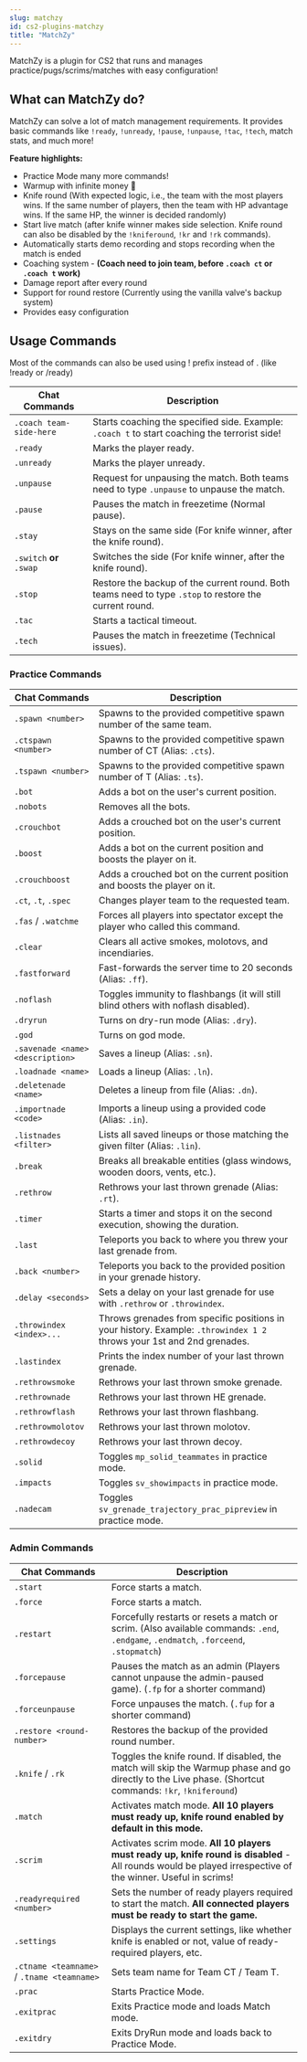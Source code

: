 ```yaml
---
slug: matchzy
id: cs2-plugins-matchzy
title: "MatchZy"
---
```


MatchZy is a plugin for CS2 that runs and manages practice/pugs/scrims/matches with easy configuration!

## What can MatchZy do?
MatchZy can solve a lot of match management requirements. It provides basic commands like `!ready`, `!unready`, `!pause`, `!unpause`, `!tac`, `!tech`, match stats, and much more!

**Feature highlights:**
- Practice Mode many more commands!
- Warmup with infinite money 🤑
- Knife round (With expected logic, i.e., the team with the most players wins. If the same number of players, then the team with HP advantage wins. If the same HP, the winner is decided randomly)
- Start live match (after knife winner makes side selection. Knife round can also be disabled by the `!kniferound`, `!kr` and `!rk` commands).
- Automatically starts demo recording and stops recording when the match is ended
- Coaching system - **(Coach need to join team, before `.coach ct` or `.coach t` work)**
- Damage report after every round
- Support for round restore (Currently using the vanilla valve's backup system)
- Provides easy configuration

## Usage Commands
Most of the commands can also be used using ! prefix instead of . (like !ready or /ready)

| Chat Commands         | Description                                                                                      |
|-----------------------|--------------------------------------------------------------------------------------------------|
| `.coach team-side-here` | Starts coaching the specified side. Example: `.coach t` to start coaching the terrorist side!   |
| `.ready`              | Marks the player ready.                                                                         |
| `.unready`            | Marks the player unready.                                                                       |
| `.unpause`            | Request for unpausing the match. Both teams need to type `.unpause` to unpause the match.       |
| `.pause`              | Pauses the match in freezetime (Normal pause).                                                  |
| `.stay`               | Stays on the same side (For knife winner, after the knife round).                               |
| `.switch` **or** `.swap`  | Switches the side (For knife winner, after the knife round).                                    |
| `.stop`               | Restore the backup of the current round. Both teams need to type `.stop` to restore the current round. |
| `.tac`                | Starts a tactical timeout.                                                                      |
| `.tech`               | Pauses the match in freezetime (Technical issues).                                              |

### Practice Commands

| Chat Commands                   | Description                                                                                                           |
|---------------------------------|-----------------------------------------------------------------------------------------------------------------------|
| `.spawn <number>`               | Spawns to the provided competitive spawn number of the same team.                                                     |
| `.ctspawn <number>`             | Spawns to the provided competitive spawn number of CT (Alias: `.cts`).                                                |
| `.tspawn <number>`              | Spawns to the provided competitive spawn number of T (Alias: `.ts`).                                                  |
| `.bot`                          | Adds a bot on the user's current position.                                                                            |
| `.nobots`                       | Removes all the bots.                                                                                                 |
| `.crouchbot`                    | Adds a crouched bot on the user's current position.                                                                   |
| `.boost`                        | Adds a bot on the current position and boosts the player on it.                                                       |
| `.crouchboost`                  | Adds a crouched bot on the current position and boosts the player on it.                                              |
| `.ct`, `.t`, `.spec`            | Changes player team to the requested team.                                                                            |
| `.fas` / `.watchme`             | Forces all players into spectator except the player who called this command.                                          |
| `.clear`                        | Clears all active smokes, molotovs, and incendiaries.                                                                 |
| `.fastforward`                  | Fast-forwards the server time to 20 seconds (Alias: `.ff`).                                                           |
| `.noflash`                      | Toggles immunity to flashbangs (it will still blind others with noflash disabled).                                     |
| `.dryrun`                       | Turns on dry-run mode (Alias: `.dry`).                                                                                |
| `.god`                          | Turns on god mode.                                                                                                    |
| `.savenade <name> <description>`| Saves a lineup (Alias: `.sn`).                                                                                        |
| `.loadnade <name>`              | Loads a lineup (Alias: `.ln`).                                                                                        |
| `.deletenade <name>`            | Deletes a lineup from file (Alias: `.dn`).                                                                            |
| `.importnade <code>`            | Imports a lineup using a provided code (Alias: `.in`).                                                                |
| `.listnades <filter>`           | Lists all saved lineups or those matching the given filter (Alias: `.lin`).                                           |
| `.break`                        | Breaks all breakable entities (glass windows, wooden doors, vents, etc.).                                             |
| `.rethrow`                      | Rethrows your last thrown grenade (Alias: `.rt`).                                                                     |
| `.timer`                        | Starts a timer and stops it on the second execution, showing the duration.                                            |
| `.last`                         | Teleports you back to where you threw your last grenade from.                                                         |
| `.back <number>`                | Teleports you back to the provided position in your grenade history.                                                  |
| `.delay <seconds>`              | Sets a delay on your last grenade for use with `.rethrow` or `.throwindex`.                                           |
| `.throwindex <index>...`        | Throws grenades from specific positions in your history. Example: `.throwindex 1 2` throws your 1st and 2nd grenades. |
| `.lastindex`                    | Prints the index number of your last thrown grenade.                                                                  |
| `.rethrowsmoke`                 | Rethrows your last thrown smoke grenade.                                                                              |
| `.rethrownade`                  | Rethrows your last thrown HE grenade.                                                                                 |
| `.rethrowflash`                 | Rethrows your last thrown flashbang.                                                                                  |
| `.rethrowmolotov`               | Rethrows your last thrown molotov.                                                                                    |
| `.rethrowdecoy`                 | Rethrows your last thrown decoy.                                                                                      |
| `.solid`                        | Toggles `mp_solid_teammates` in practice mode.                                                                        |
| `.impacts`                      | Toggles `sv_showimpacts` in practice mode.                                                                            |
| `.nadecam`                      | Toggles `sv_grenade_trajectory_prac_pipreview` in practice mode.                                                      |

### Admin Commands

| Chat Commands               | Description                                                                                     |
|-----------------------------|-------------------------------------------------------------------------------------------------|
| `.start`                    | Force starts a match.                                                                          |
| `.force`                    | Force starts a match.                                                                          |
| `.restart`                  | Forcefully restarts or resets a match or scrim. (Also available commands: `.end`, `.endgame`, `.endmatch`, `.forceend`, `.stopmatch`) |
| `.forcepause`               | Pauses the match as an admin (Players cannot unpause the admin-paused game). (`.fp` for a shorter command) |
| `.forceunpause`             | Force unpauses the match. (`.fup` for a shorter command)                                       |
| `.restore <round-number>`   | Restores the backup of the provided round number.                                              |
| `.knife` / `.rk`              | Toggles the knife round. If disabled, the match will skip the Warmup phase and go directly to the Live phase. (Shortcut commands: `!kr`, `!kniferound`) |
| `.match`                    | Activates match mode. **All 10 players must ready up, knife round enabled by default in this mode.** |
| `.scrim`                    | Activates scrim mode. **All 10 players must ready up, knife round is disabled** - All rounds would be played irrespective of the winner. Useful in scrims! |
| `.readyrequired <number>`   | Sets the number of ready players required to start the match. **All connected players must be ready to start the game.** |
| `.settings`                 | Displays the current settings, like whether knife is enabled or not, value of ready-required players, etc. |
| `.ctname <teamname>` / `.tname <teamname>` | Sets team name for Team CT / Team T.                                                        |
| `.prac`                     | Starts Practice Mode.                                                                          |
| `.exitprac`                 | Exits Practice mode and loads Match mode.                                                     |
| `.exitdry`                  | Exits DryRun mode and loads back to Practice Mode.                                             |
